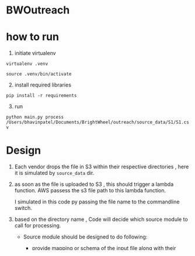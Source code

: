 # BWOutreach

# how to run
1. initiate virtualenv

`virtualenv .venv`

`source .venv/bin/activate`

2. install required libraries

`pip install -r requirements`

3. run

`python main.py process /Users/bhavinpatel/Documents/BrightWheel/outreach/source_data/S1/S1.csv`


# Design

1. Each vendor drops the file in S3 within their respective directories , here it is simulated by `source_data` dir.
2. as soon as the file is uploaded to S3 , this should trigger a lambda function. AWS passess the s3 file path to this lambda function.
    
    I simulated in this code py passing the file name to the commandline switch.

3. based on the directory name , Code will decide which source module to call for processing.

    * Source module should be designed to do following:

        * provide mapping or schema of the input file along with their datatypes.
        * It should have code to generate target schema ( here the `ourteach` schema specified in the `Targets/outreach_target.py`)
        * should be implemented from the abstract class `SourceBase`.
        * should also have the source to target mapping method implemented `generate_target`. 

4. the code works as follows:

    * `SourceProcessor` reads each line from the input file. then
    * it calls the corresponding source eg: `S1` . 
    * if the input row passes validation of pydantic then it Source pydantic model is transformed into target pydantic model
    * finall the target is exported as dict which is collected and written to the output target file.

5. outfile is then batch loaded in the final database , here I have used sqlite to demonstrate that

6. and then we apply ETL , Merge data from staging to final table. Here I have just showed that we merge new data that comes in with the existing data.

    in reality we would add CDC slowly changing dims to capture changes coming from various sources instead of overwriting.

Advantages:

* by using this design we can add new inputs and their correspoding mapping to Target.
* we can add new target mappings as well, ( current code needs rework to create good source to target mapping including Versioning to handle changing schema.)


Enhancements:

* we can package the code in Docker and use image in the lambda function. Ofsoucre if the amount of data that comes in large enough that it cant be process in lambda function or that the processing would take more than 5 min. then we have to design the lambda to kick of ECS task.

* This is an event driven design but you would want to keep orchestration tool like Airflow and have  DAG in this repository for adhoc execution , backfills etc.

* Quality Control: we are preprocessing all records that gets delivered and so we can catch any errors early on in the pipeline. I ran out of time but Ideally I would like to create 2 sets after the preprocessing step. one for good records and one for bad records instead of discarding the entire file. and then let the good records flow downstream.

    * I have also shows how we can unit test each module and the final transformed model. This is very helpful for testing our mapping functions with various imputs.

* data enrichment: Enrichment can be done in two places, one int the pydentic model and other in the ETL phase where we can combine loaded data with public datasets to fill in any missing information.

* data governance:
    * we can have strict access using aws policies on data that resides in S3.
    * we can implement access congrols on mysql data.
    * ideally we should be masking email, phone, etc PII information in s3 and mysql and only make it avialable to the application by detokenizeing for the appropriate users.
    